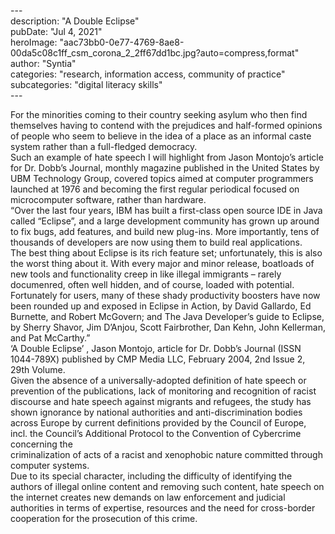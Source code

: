 \---  
description: "A Double Eclipse"   
pubDate: "Jul 4, 2021"   
heroImage: "aac73bb0-0e77-4769-8ae8-00da5c08c1ff_csm_corona_2_2ff67dd1bc.jpg?auto=compress,format"   
author: "Syntia"   
categories: "research, information access, community of practice"   
subcategories: "digital literacy skills"   
\---  

For the minorities coming to their country seeking asylum who then find themselves having to contend with the prejudices and half-formed opinions of people who seem to believe in the idea of a place as an informal caste system rather than a full-fledged democracy.  
Such an example of hate speech I will highlight from Jason Montojo’s article for Dr. Dobb’s Journal, monthly magazine published in the United States by UBM Technology Group, covered topics aimed at computer programmers launched at 1976 and becoming the first regular periodical focused on microcomputer software, rather than hardware.  
“Over the last four years, IBM has built a first-class open source IDE in Java called “Eclipse”, and a large development community has grown up around to fix bugs, add features, and build new plug-ins. More importantly, tens of thousands of developers are now using them to build real applications.  
The best thing about Eclipse is its rich feature set; unfortunately, this is also the worst thing about it. With every major and minor release, boatloads of new tools and functionality creep in like illegal immigrants – rarely documenred, often well hidden, and of course, loaded with potential. Fortunately for users, many of these shady productivity boosters have now been rounded up and exposed in Eclipse in Action, by David Gallardo, Ed Burnette, and Robert McGovern; and The Java Developer’s guide to Eclipse, by Sherry Shavor, Jim D’Anjou, Scott Fairbrother, Dan Kehn, John Kellerman, and Pat McCarthy.”  
‘A Double Eclipse’ , Jason Montojo, article for Dr. Dobb’s Journal (ISSN 1044-789X) published by CMP Media LLC, February 2004, 2nd Issue 2, 29th Volume.  
Given the absence of a universally-adopted definition of hate speech or prevention of the publications, lack of monitoring and recognition of racist discourse and hate speech against migrants and refugees, the study has shown ignorance by national authorities and anti-discrimination bodies across Europe by current definitions provided by the Council of Europe, incl. the Council’s Additional Protocol to the Convention of Cybercrime concerning the  
criminalization of acts of a racist and xenophobic nature committed through computer systems.  
Due to its special character, including the difficulty of identifying the authors of illegal online content and removing such content, hate speech on the internet creates new demands on law enforcement and judicial authorities in terms of expertise, resources and the need for cross-border cooperation for the prosecution of this crime.